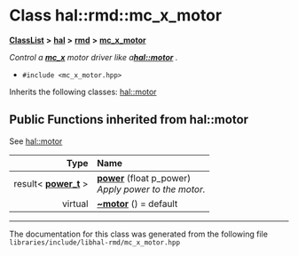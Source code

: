 

# Class hal::rmd::mc\_x\_motor



[**ClassList**](annotated.md) **>** [**hal**](namespacehal.md) **>** [**rmd**](namespacehal_1_1rmd.md) **>** [**mc\_x\_motor**](classhal_1_1rmd_1_1mc__x__motor.md)



_Control a_ [_**mc\_x**_](classhal_1_1rmd_1_1mc__x.md) _motor driver like a_[_**hal::motor**_](classhal_1_1motor.md) _._

* `#include <mc_x_motor.hpp>`



Inherits the following classes: [hal::motor](classhal_1_1motor.md)
























































## Public Functions inherited from hal::motor

See [hal::motor](classhal_1_1motor.md)

| Type | Name |
| ---: | :--- |
|  result&lt; [**power\_t**](structhal_1_1motor_1_1power__t.md) &gt; | [**power**](#function-power) (float p\_power) <br>_Apply power to the motor._  |
| virtual  | [**~motor**](#function-motor) () = default<br> |























































------------------------------
The documentation for this class was generated from the following file `libraries/include/libhal-rmd/mc_x_motor.hpp`

